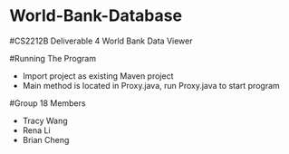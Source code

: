 # World-Bank-Database

#CS2212B Deliverable 4 World Bank Data Viewer

#Running The Program
- Import project as existing Maven project
- Main method is located in Proxy.java, run Proxy.java to start program

#Group 18 Members
- Tracy Wang
- Rena Li
- Brian Cheng
